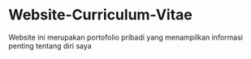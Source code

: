 # Website-Curriculum-Vitae
Website ini merupakan portofolio pribadi yang menampilkan informasi penting tentang diri saya
